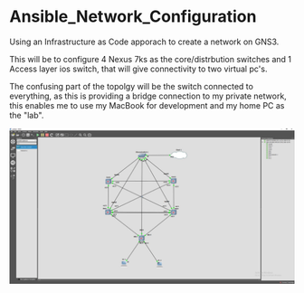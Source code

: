 # Ansible_Network_Configuration
Using an Infrastructure as Code apporach to create a network on GNS3.

This will be to configure 4 Nexus 7ks as the core/distrbution switches and 1 Access layer ios switch, that will give connectivity to two virtual pc's. 

The confusing part of the topolgy will be the switch connected to everything, as this is providing a bridge connection to my private network, this enables me to use my MacBook for development and my home PC as the "lab". 

![Alt text](https://github.com/alexb2746/Ansible_Network_Configuration/blob/master/gns3_topology.jpg)
